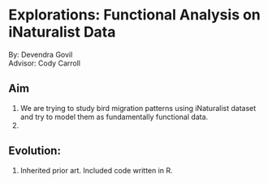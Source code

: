 # Explorations: Functional Analysis on iNaturalist Data

By: Devendra Govil   
Advisor: Cody Carroll

## Aim
1. We are trying to study bird migration patterns using iNaturalist dataset and try to model them as fundamentally functional data.
2. 


## Evolution:
1. Inherited prior art. Included code written in R. 